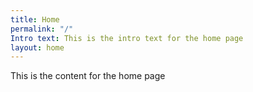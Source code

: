 ```yaml
---
title: Home
permalink: "/"
Intro text: This is the intro text for the home page
layout: home
---
```


This is the content for the home page